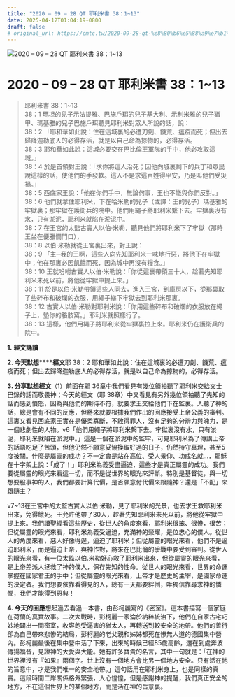 ```yaml
---
title: "2020 – 09 – 28 QT 耶利米書 38：1~13"
date: 2025-04-12T01:04:19+0800
draft: false
# original_url: https://cmtc.tw/2020-09-28-qt-%e8%80%b6%e5%88%a9%e7%b1%b3%e6%9b%b8-38%ef%bc%9a113
---
```


![2020 – 09 – 28 QT 耶利米書 38：1\~13](/images/qt.jpg   "2020 – 09 – 28 QT 耶利米書 38：1\~13")

# 2020 – 09 – 28 QT 耶利米書 38：1\~13

> 耶利米書 38：1\~13  
> 38：1 瑪坦的兒子示法提雅、巴施戶珥的兒子基大利、示利米雅的兒子猶甲、瑪基雅的兒子巴施戶珥聽見耶利米對眾人所說的話，說：  
> 38：2 「耶和華如此說：住在這城裏的必遭刀劍、饑荒、瘟疫而死；但出去歸降迦勒底人的必得存活，就是以自己命為掠物的，必得存活。  
> 38：3 耶和華如此說：這城必要交在巴比倫王軍隊的手中，他必攻取這城。」  
> 38：4 於是首領對王說：「求你將這人治死；因他向城裏剩下的兵丁和眾民說這樣的話，使他們的手發軟。這人不是求這百姓得平安，乃是叫他們受災禍。」  
> 38：5 西底家王說：「他在你們手中，無論何事，王也不能與你們反對。」  
> 38：6 他們就拿住耶利米，下在哈米勒的兒子（或譯：王的兒子）瑪基雅的牢獄裏；那牢獄在護衛兵的院中。他們用繩子將耶利米繫下去。牢獄裏沒有水，只有淤泥，耶利米就陷在淤泥中。  
> 38：7 在王宮的太監古實人以伯‧米勒，聽見他們將耶利米下了牢獄（那時王坐在便雅憫門口），  
> 38：8 以伯‧米勒就從王宮裏出來，對王說：  
> 38：9 「主─我的王啊，這些人向先知耶利米一味地行惡，將他下在牢獄中；他在那裏必因飢餓而死，因為城中再沒有糧食。」  
> 38：10 王就吩咐古實人以伯‧米勒說：「你從這裏帶領三十人，趁著先知耶利米未死以前，將他從牢獄中提上來。」  
> 38：11 於是以伯‧米勒帶領這些人同去，進入王宮，到庫房以下，從那裏取了些碎布和破爛的衣服，用繩子縋下牢獄去到耶利米那裏。  
> 38：12 古實人以伯‧米勒對耶利米說：「你用這些碎布和破爛的衣服放在繩子上，墊你的胳肢窩。」耶利米就照樣行了。  
> 38：13 這樣，他們用繩子將耶利米從牢獄裏拉上來。耶利米仍在護衛兵的院中。

**1.** **經文誦讀**

**2. 今天默想****經文**耶 38：2 耶和華如此說：住在這城裏的必遭刀劍、饑荒、瘟疫而死；但出去歸降迦勒底人的必得存活，就是以自己命為掠物的，必得存活。

**3. 分享默想經文**（1）前面在耶 36章中我們看見有幾位領袖聽了耶利米交給文士巴錄的話而敬畏神；今天的經文（耶 38章）中又看見有另外幾位領袖聽了先知的話而感到憤怒，因為與他們的期待不符，就要求王交給他們下在監裏。人聽了神的話，總是會有不同的反應，但將來就要根據我們作出的回應接受上帝公義的審判。這裏又看見西底家王實在是優柔寡斷，不敢得罪人，沒有足夠的分辨力與魄力，是一個悲劇性的人物。v6「他們用繩子將耶利米繫下去。牢獄裏沒有水，只有淤泥，耶利米就陷在淤泥中。」這是一個在淤泥中的監牢，可見耶利米為了傳講上帝的話語吃足了苦頭，但他仍然不願意妥協換取好過的日子，仍然持守真理，甚至5度被關。什麼是屬靈的成功？不一定會是站在高位、受人景仰、功成名就…，耶穌在十字架上說：「成了！」耶利米為義受盡逼迫，這些才是真正屬靈的成功。我們要從屬靈的眼光來看這一切，而不是從世界的眼光來評斷。特別是基督徒，與一切想要服事神的人，我們都要計算代價，是否願意付代價來跟隨神？還是「不配」來跟隨主？

v7\~13在王宮中的太監古實人以伯‧米勒，見了耶利米的光景，也去求王救耶利米出來，免得餓死。王允許他帶了30人，趁著先知耶利米未死以前，將他從牢獄中提上來。我們讀聖經看這些歷史，從世人的角度來看，耶利米很笨、很慘，很苦；但從屬靈的眼光來看，耶利米為義受逼迫，充滿神的榮耀，是位忠心的僕人。從世人的角度來看，惡人好像得逞，逼迫了耶利米；但從屬靈的眼光來看，他們不是逼迫耶利米，而是逼迫上帝，與神作對，將來在巴比倫的爭戰中要受到審判。從世人的眼光來看，有一位太監以伯.米勒好心救了耶利米出來，但從屬靈的眼光來看，是上帝差派人拯救了神的僕人，保存先知的性命。從世人的眼光來看，世界的命運掌握在國家君王的手中；但從屬靈的眼光來看，上帝才是歷史的主宰，是國家命運的決定者。我們想要依靠看得見的人，總有一天都要絆倒，唯獨信靠尋求神的憐憫，我們才能得到恩典！

**4. 今天的回應**想起過去看過一本書，由彭柯麗寫的《密室》。這本書描寫一個家庭在荷蘭的真實故事。二次大戰時，彭柯麗一家淪於納粹統治下，他們在自家古宅巧妙地闢出一間密室，收容飽受逼害的猶太人，再轉送到較安全的地帶。他們的善行卻為自己帶來悲慘的結局，彭柯麗的老父親和姊姊都死在慘無人道的德國集中營內。彭柯麗最後在集中營中活了下來，出來的時候已經85歲高齡，還在到處奔波傳揚福音，見證神的大愛與大能。她有許多寶貴的名言，其中一句就是：「在神的世界裡沒有『如果』兩個字。世上沒有一個地方會比另一個地方安全。只有活在祂的旨意中，才是我們唯一的安全地帶。」這句話用在耶利米身上，也是同樣的真實。這段時間二岸關係格外緊張，人心惶惶，但是感謝神的提醒，我們真正安全的地方，不在這個世界上的某個地方，而是活在神的旨意裏。